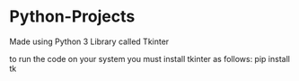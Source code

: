 # Python-Projects
Made using Python 3
Library called Tkinter

to run the code on your system you must install tkinter as follows:
pip install tk
